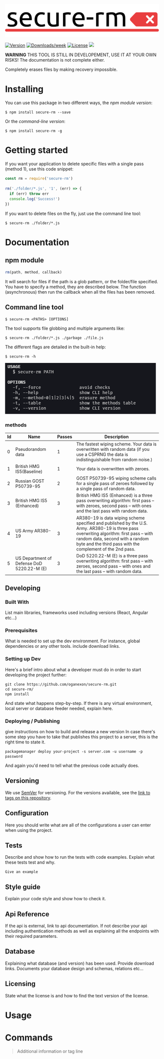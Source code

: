 ![Logo of the project](./assets/secure-rm.png)

[![Version](https://img.shields.io/npm/v/secure-rm.svg)](https://npmjs.org/package/secure-rm)
[![Downloads/week](https://img.shields.io/npm/dw/secure-rm.svg)](https://npmjs.org/package/secure-rm)
[![License](https://img.shields.io/npm/l/secure-rm.svg)](https://github.com/MaelAcier/secure-rm/blob/master/package.json)
[![](https://img.shields.io/badge/status-STILL_IN_BETA-red.svg)]()

**WARNING** THIS TOOL IS STILL IN DEVELOPEMENT, USE IT AT YOUR OWN RISKS!
The documentation is not complete either.

Completely erases files by making recovery impossible.

# Installing

You can use this package in two different ways, the _npm module version_:

```shell
$ npm install secure-rm --save
```

Or the _command-line version_:

```shell
$ npm install secure-rm -g
```

# Getting started

If you want your application to delete specific files with a single pass (method 1), use this code snippet:
```javascript
const rm = require('secure-rm')

rm('./folder/*.js', '1', (err) => {
  if (err) throw err
  console.log('Success!')
})
```

If you want to delete files on the fly, just use the command line tool:
```shell
$ secure-rm ./folder/*.js
```

# Documentation

## npm module 

```javascript
rm(path, method, callback)
```
It will search for files if the path is a glob pattern, or the folder/file specified.
You have to specify a method, they are described below.
The function (asynchronous) then run the callback when all the files has been removed.

## Command line tool

```shell
$ secure-rm <PATHS> [OPTIONS]
```
The tool supports file globbing and multiple arguments like:
```shell
$ secure-rm ./folder/*.js ./garbage ./file.js
```
The different flags are detailed in the built-in help:
```shell
$ secure-rm -h
```
![Built-in help](./assets/built-in_help.png)

### methods

Id | Name | Passes | Description
-- | ---- | ------ | -----------
 0 | Pseudorandom data | 1 | The fastest wiping scheme. Your data is overwritten with random data (if you use a CSPRNG the data is indistinguishable from random noise.)
 1 | British HMG IS5(Baseline) | 1 | Your data is overwritten with zeroes.
 2 | Russian GOST P50739-95 | 2 | GOST P50739-95 wiping scheme calls for a single pass of zeroes followed by a single pass of random data.
 3 | British HMG IS5 (Enhanced) | 3 | British HMG IS5 (Enhanced) is a three pass overwriting algorithm: first pass – with zeroes, second pass – with ones and the last pass with random data.
 4 | US Army AR380-19 | 3 | AR380-19 is data wiping scheme specified and published by the U.S. Army. AR380-19 is three pass overwriting algorithm: first pass – with random data, second with a random byte and the third pass with the complement of the 2nd pass.
 5 | US Department of Defense DoD 5220.22-M (E) | 3 | DoD 5220.22-M (E) is a three pass overwriting algorithm: first pass – with zeroes, second pass – with ones and the last pass – with random data.

## Developing

### Built With
List main libraries, frameworks used including versions (React, Angular etc...)

### Prerequisites
What is needed to set up the dev environment. For instance, global dependencies or any other tools. include download links.


### Setting up Dev

Here's a brief intro about what a developer must do in order to start developing
the project further:

```shell
git clone https://github.com/oganexon/secure-rm.git
cd secure-rm/
npm install
```

And state what happens step-by-step. If there is any virtual environment, local server or database feeder needed, explain here.

### Deploying / Publishing
give instructions on how to build and release a new version
In case there's some step you have to take that publishes this project to a
server, this is the right time to state it.

```shell
packagemanager deploy your-project -s server.com -u username -p password
```

And again you'd need to tell what the previous code actually does.

## Versioning

We use [SemVer](http://semver.org/) for versioning. For the versions available, see the [link to tags on this repository](/tags).


## Configuration

Here you should write what are all of the configurations a user can enter when
using the project.

## Tests

Describe and show how to run the tests with code examples.
Explain what these tests test and why.

```shell
Give an example
```

## Style guide

Explain your code style and show how to check it.

## Api Reference

If the api is external, link to api documentation. If not describe your api including authentication methods as well as explaining all the endpoints with their required parameters.


## Database

Explaining what database (and version) has been used. Provide download links.
Documents your database design and schemas, relations etc... 

## Licensing

State what the license is and how to find the text version of the license.

# Usage

# Commands

> Additional information or tag line

